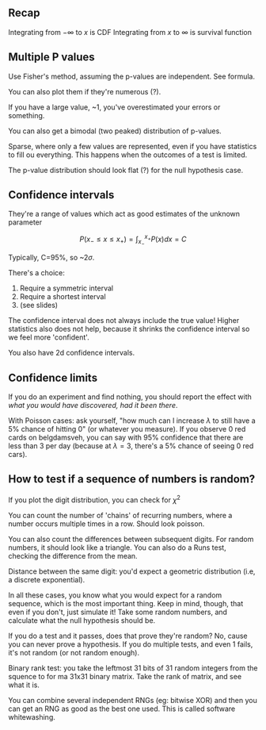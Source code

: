 ## Recap

Integrating from $-\infty$ to $x$ is CDF
Integrating from $x$ to $\infty$ is survival function

## Multiple P values

Use Fisher's method, assuming the p-values are independent. See formula.

You can also plot them if they're numerous (?).

If you have a large value, ~1, you've overestimated your errors or something.

You can also get a bimodal (two peaked) distribution of p-values.

Sparse, where only a few values are represented, even if you have statistics to fill ou everything. This happens when the outcomes of a test is limited.

The p-value distribution should look flat (?) for the null hypothesis case.

## Confidence intervals

They're a range of values which act as good estimates of the unknown parameter

$$P(x_- \leq x \leq x_+) = \int_{x_-}^{x_+}  P(x) dx = C$$

Typically, C=95%, so ~2$\sigma$.

There's a choice:
1. Require a symmetric interval
2. Require a shortest interval
3. (see slides)

The confidence interval does not always include the true value! Higher statistics also does not help, because it shrinks the confidence interval so we feel more 'confident'.

You also have 2d confidence intervals.

## Confidence limits

If you do an experiment and find nothing, you should report the effect with *what you would have discovered, had it been there*.

With Poisson cases: ask yourself, "how much can I increase $\lambda$ to still have a 5% chance of hitting 0" (or whatever you measure). If you observe 0 red cards on belgdamsveh, you can say with 95% confidence that there are less than 3 per day (because at $\lambda=3$, there's a 5% chance of seeing 0 red cars).

## How to test if a sequence of numbers is random?

If you plot the digit distribution, you can check for $\chi^2$

You can count the number of 'chains' of recurring numbers, where a number occurs multiple times in a row. Should look poisson.

You can also count the differences between subsequent digits. For random numbers, it should look like a triangle. You can also do a Runs test, checking the difference from the mean.

Distance between the same digit: you'd expect a geometric distribution (i.e, a discrete exponential).

In all these cases, you know what you would expect for a random sequence, which is the most important thing. Keep in mind, though, that even if you don't, just simulate it! Take some random numbers, and calculate what the null hypothesis should be.

If you do a test and it passes, does that prove they're random? No, cause you can never prove a hypothesis. If you do multiple tests, and even 1 fails, it's not random (or not random enough).

Binary rank test: you take the leftmost 31 bits of 31 random integers from the squence to for ma 31x31 binary matrix. Take the rank of matrix, and see what it is.

You can combine several independent RNGs (eg: bitwise XOR) and then you can get an RNG as good as the best one used. This is called software whitewashing.
